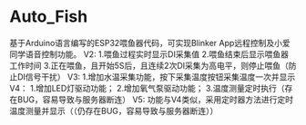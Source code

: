 # Auto_Fish
基于Arduino语言编写的ESP32喂鱼器代码，可实现Blinker  App远程控制及小爱同学语音控制功能。
V2:
1.喂鱼过程实时显示DI采集值
2.喂鱼结束后显示喂鱼器工作时间
3.正在喂鱼，且开始5S后，且连续2次DI采集为高电平，则停止喂鱼（防止DI信号干扰）
V3:
1.增加水温采集功能，按下采集温度按钮采集温度一次并显示
V4：
1.增加LED灯驱动功能；
2.增加氧气泵驱动功能；
3.温度测量定时执行（存在BUG，容易导致与服务器断连）
V5:
功能与V4类似，采用定时器方法进行定时温度测量并显示（（仍存在BUG，容易导致与服务器断连））
